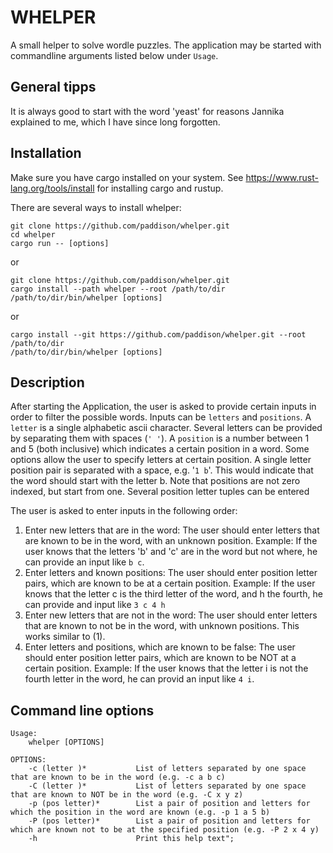 # WHELPER 
   
A small helper to solve wordle puzzles. The application may be started with commandline arguments listed below under `Usage`.


## General tipps

It is always good to start with the word 'yeast' for reasons Jannika explained to me, which I have since long forgotten.

## Installation

Make sure you have cargo installed on your system. See https://www.rust-lang.org/tools/install for installing cargo and rustup.

There are several ways to install whelper:
```
git clone https://github.com/paddison/whelper.git
cd whelper
cargo run -- [options]
```
or
```
git clone https://github.com/paddison/whelper.git
cargo install --path whelper --root /path/to/dir
/path/to/dir/bin/whelper [options]
```
or 
```
cargo install --git https://github.com/paddison/whelper.git --root /path/to/dir
/path/to/dir/bin/whelper [options]
```

## Description

After starting the Application, the user is asked to provide certain inputs in order to filter the possible words. 
Inputs can be `letters` and `positions`.
A `letter` is a single alphabetic ascii character. Several letters can be provided by separating them with spaces (`' '`).
A `position` is a number between 1 and 5 (both inclusive) which indicates a certain position in a word.
Some options allow the user to specify letters at certain position. A single letter position pair is separated with a space, e.g. '`1 b`'. This would indicate that the word should start with the letter b.
Note that positions are not zero indexed, but start from one. Several position letter tuples can be entered 

The user is asked to enter inputs in the following order:

1. Enter new letters that are in the word:
    The user should enter letters that are known to be in the word, with an unknown position. 
    Example: If the user knows that the letters 'b' and 'c' are in the word but not where, he can provide an input like `b c`.
2. Enter letters and known positions:
    The user should enter position letter pairs, which are known to be at a certain position.
    Example: If the user knows that the letter c is the third letter of the word, and h the fourth, he can provide and input like `3 c 4 h` 
3. Enter new letters that are not in the word:
    The user should enter letters that are known to not be in the word, with unknown positions. This works similar to (1).
4. Enter letters and positions, which are known to be false:
    The user should enter position letter pairs, which are known to be NOT at a certain position.
    Example: If the user knows that the letter i is not the fourth letter in the word, he can provid an input like `4 i`.

## Command line options
```
Usage:
    whelper [OPTIONS]

OPTIONS:
    -c (letter )*           List of letters separated by one space that are known to be in the word (e.g. -c a b c)
    -C (letter )*           List of letters separated by one space that are known to NOT be in the word (e.g. -C x y z)   
    -p (pos letter)*        List a pair of position and letters for which the position in the word are known (e.g. -p 1 a 5 b)
    -P (pos letter)*        List a pair of position and letters for which are known not to be at the specified position (e.g. -P 2 x 4 y)
    -h                      Print this help text";
```
